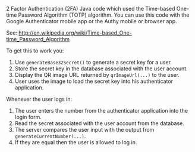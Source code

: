 2 Factor Authentication (2FA) Java code which used the Time-based One-time Password
Algorithm (TOTP) algorithm.  You can use this code with the Google Authenticator
mobile app or the Authy mobile or browser app.

See: http://en.wikipedia.org/wiki/Time-based_One-time_Password_Algorithm

To get this to work you:

 1. Use `generateBase32Secret()` to generate a secret key for a user.
 2. Store the secret key in the database associated with the user account.
 3. Display the QR image URL returned by `qrImageUrl(...)` to the user.
 4. User uses the image to load the secret key into his authenticator application.

Whenever the user logs in:

1. The user enters the number from the authenticator application into the login form.
2. Read the secret associated with the user account from the database.
3. The server compares the user input with the output from `generateCurrentNumber(...)`.
4. If they are equal then the user is allowed to log in.
